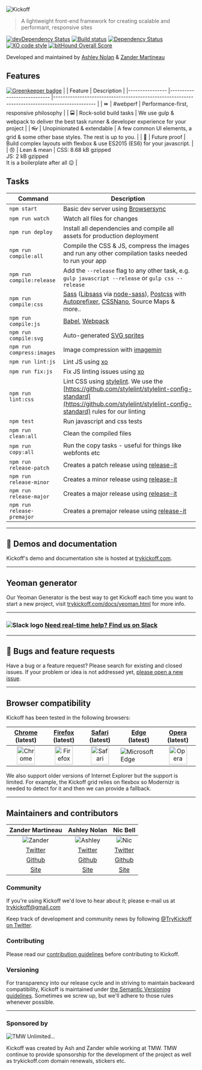 ![Kickoff](http://i.imgur.com/bfMlVwe.jpg)

> A lightweight front-end framework for creating scalable and performant, responsive sites

[![devDependency Status](https://david-dm.org/trykickoff/kickoff/dev-status.png)](https://david-dm.org/trykickoff/kickoff#info=devDependencies) [![Build status](https://ci.appveyor.com/api/projects/status/g699smb2tsoakc8k/branch/master?svg=true)](https://ci.appveyor.com/project/mrmartineau/kickoff/branch/master) [![Dependency Status](https://dependencyci.com/github/TryKickoff/kickoff/badge)](https://dependencyci.com/github/TryKickoff/kickoff) [![XO code style](https://img.shields.io/badge/code_style-XO-5ed9c7.svg)](https://github.com/sindresorhus/xo)  [![bitHound Overall Score](https://www.bithound.io/github/TryKickoff/kickoff/badges/score.svg)](https://www.bithound.io/github/TryKickoff/kickoff)

Developed and maintained by [Ashley Nolan](https://github.com/ashleynolan) & [Zander Martineau](https://github.com/mrmartineau)

## Features

[![Greenkeeper badge](https://badges.greenkeeper.io/TryKickoff/kickoff.svg)](https://greenkeeper.io/)
|                	| Feature                    	| Description                                                                                   	|
|----------------	|----------------------------	|-----------------------------------------------------------------------------------------------	|
| :fast_forward: 	| #webperf                   	| Performance-first, responsive philosophy                                                      	|
| :oncoming_bus: 	| Rock-solid build tasks     	| We use gulp & webpack to deliver the best task runner & developer experience for your project 	|
| :eyeglasses:   	| Unopinionated & extendable 	| A few common UI elements, a grid & some other base styles. The rest is up to you.             	|
| :crystal_ball: 	| Future proof               	| Build complex layouts with flexbox & use ES2015 (ES6) for your javascript.                                                  	|
| :angry:        	| Lean & mean                	| CSS: 8.68 kB gzipped<br> JS: 2 kB gzipped<br> It is a boilerplate after all :wink:                 	|

## Tasks
| Command | Description |
|----------------------------|---------------------------------------------------------------------------------------------------------------------------------------------------------------------------------------------------------------------------------------------------------------------------------------------|
| `npm start` | Basic dev server using [Browsersync](http://www.browsersync.io/) |
| `npm run watch` | Watch all files for changes |
| `npm run deploy` | Install all dependencies and compile all assets for production deployment |
| `npm run compile:all` | Compile the CSS & JS, compress the images and run any other compilation tasks needed to run your app |
| `npm run compile:release` | Add the `--release` flag to any other task, e.g. `gulp javascript --release` or `gulp css --release` |
| `npm run compile:css` | [Sass](http://sass-lang.com/) ([Libsass](http://sass-lang.com/libsass) via [node-sass](https://github.com/sass/node-sass)), [Postcss](http://postcss.org/) with [Autoprefixer](https://github.com/postcss/autoprefixer), [CSSNano](https://github.com/ben-eb/cssnano), Source Maps & more.. |
| `npm run compile:js` | [Babel](http://babeljs.io/), [Webpack](http://webpack.github.io/) |
| `npm run compile:svg` | Auto-generated [SVG sprites](https://github.com/w0rm/gulp-svgstore) |
| `npm run compress:images` | Image compression with [imagemin](https://www.npmjs.com/package/gulp-imagemin) |
| `npm run lint:js` | Lint JS using [xo](https://github.com/sindresorhus/xo) |
| `npm run fix:js` | Fix JS linting issues using [xo](https://github.com/sindresorhus/xo) |
| `npm run lint:css` | Lint CSS using [stylelint](https://github.com/stylelint/stylelint). We use the [https://github.com/stylelint/stylelint-config-standard](https://github.com/stylelint/stylelint-config-standard) rules for our linting |
| `npm test` | Run javascript and css tests |
| `npm run clean:all` | Clean the compiled files |
| `npm run copy:all` | Run the copy tasks - useful for things like webfonts etc |
| `npm run release-patch` | Creates a patch release using [release-it](https://github.com/webpro/release-it) |
| `npm run release-minor` | Creates a minor release using [release-it](https://github.com/webpro/release-it) |
| `npm run release-major` | Creates a major release using [release-it](https://github.com/webpro/release-it) |
| `npm run release-premajor` | Creates a premajor release using [release-it](https://github.com/webpro/release-it) |

---

## :memo: Demos and documentation
Kickoff's demo and documentation site is hosted at [trykickoff.com](http://trykickoff.com/).

---

## Yeoman generator
Our Yeoman Generator is the best way to get Kickoff each time you want to start a new project, visit [trykickoff.com/docs/yeoman.html](http://trykickoff.com/learn/yeoman.html) for more info.

---

### ![Slack logo](http://i.imgur.com/1LNs3Q6.png?1) [Need real-time help? Find us on Slack](https://slackin-trykickoff.herokuapp.com/)

---

## :bug: Bugs and feature requests
Have a bug or a feature request? Please search for existing and closed issues. If your problem or idea is not addressed yet, [please open a new issue](https://github.com/TryKickoff/kickoff/issues/new).

---

## Browser compatibility
Kickoff has been tested in the following browsers:

| [Chrome](https://www.google.com/chrome/) (latest) | [Firefox](https://www.mozilla.org/en-GB/firefox/new/) (latest) | [Safari](https://www.apple.com/safari/) (latest) | [Edge](http://www.microsoft.com/en-us/windows/microsoft-edge) (latest) | [Opera](https://www.opera.com/) (latest) |
|:----------------------------------------------------------------------------------------------------------------------------:|:-------------------------------------------------------------------------------------------------------------------------------:|:----------------------------------------------------------------------------------------------------------------------------:|------------------------------------------------------------------------|:-------------------------------------------------------------------------------------------------------------------------:|
| <img src="https://raw.githubusercontent.com/alrra/browser-logos/master/src/chrome/chrome_64x64.png" width="48" alt="Chrome"> | <img src="https://raw.githubusercontent.com/alrra/browser-logos/master/src/firefox/firefox_64x64.png" width="48" alt="Firefox"> | <img src="https://raw.githubusercontent.com/alrra/browser-logos/master/src/safari/safari_64x64.png" width="48" alt="Safari"> | <img src="https://raw.githubusercontent.com/alrra/browser-logos/master/src/edge/edge_64x64.png" alt="Microsoft Edge"> | <img src="https://raw.githubusercontent.com/alrra/browser-logos/master/src/opera/opera_64x64.png" width="48" alt="Opera"> |

We also support older versions of Internet Explorer but the support is limited. For example, the Kickoff grid relies on flexbox so Modernizr is needed to detect for it and then we can provide a fallback.

---

## Maintainers and contributors
| Zander Martineau | Ashley Nolan | Nic Bell |
|:-------------------------------------------------------------------:|:--------------------------------------------------------------------:|:-----------------------------------------------------------------:|
| ![Zander](https://avatars0.githubusercontent.com/u/64883?v=3&s=100) | ![Ashley](https://avatars3.githubusercontent.com/u/805184?v=3&s=100) | ![Nic](https://avatars3.githubusercontent.com/u/151842?v=3&s=100) |
| [Twitter](http://twitter.com/mrmartineau) | [Twitter](http://twitter.com/AshNolan_) | [Twitter](http://twitter.com/nicbell) |
| [Github](https://github.com/mrmartineau/) | [Github](https://github.com/ashleynolan) | [Github](https://github.com/nicbell/) |
| [Site](http://zander.wtf) | [Site](http://ashleynolan.co.uk) | [Site](http://nicbell.net) |

### Community
If you're using Kickoff we'd love to hear about it; please e-mail us at trykickoff@gmail.com

Keep track of development and community news by following [@TryKickoff on Twitter](http://twitter.com/TryKickoff).

### Contributing
Please read our [contribution guidelines](https://github.com/TryKickoff/kickoff/wiki/Contributing-to-Kickoff) before contributing to Kickoff.

### Versioning
For transparency into our release cycle and in striving to maintain backward compatibility, Kickoff is maintained under [the Semantic Versioning guidelines](http://semver.org/). Sometimes we screw up, but we'll adhere to those rules whenever possible.

---

### Sponsored by
![TMW Unlimited...](http://i.imgur.com/KIUIgi8.png?1)

Kickoff was created by Ash and Zander while working at TMW. TMW continue to provide sponsorship for the development of the project as well as trykickoff.com domain renewals, stickers etc.
